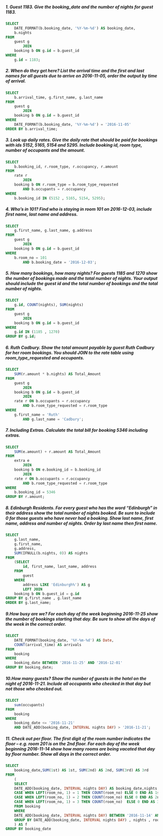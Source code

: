 
##### 1. Guest 1183. Give the booking_date and the number of nights for guest 1183.
``` SQL
SELECT 
    DATE_FORMAT(b.booking_date, '%Y-%m-%d') AS booking_date,
    b.nights
FROM
    guest g
        JOIN
    booking b ON g.id = b.guest_id
WHERE
    g.id = 1183;
```


##### 2. When do they get here? List the arrival time and the first and last names for all guests due to arrive on 2016-11-05, order the output by time of arrival.
``` SQL
SELECT 
    b.arrival_time, g.first_name, g.last_name
FROM
    guest g
        JOIN
    booking b ON g.id = b.guest_id
WHERE
    DATE_FORMAT(b.booking_date, '%Y-%m-%d') = '2016-11-05'
ORDER BY b.arrival_time;
```


##### 3. Look up daily rates. Give the daily rate that should be paid for bookings with ids 5152, 5165, 5154 and 5295. Include booking id, room type, number of occupants and the amount.
``` SQL
SELECT 
    b.booking_id, r.room_type, r.occupancy, r.amount
FROM
    rate r
        JOIN
    booking b ON r.room_type = b.room_type_requested
        AND b.occupants = r.occupancy
WHERE
    b.booking_id IN (5152 , 5165, 5154, 5295);
```


##### 4. Who’s in 101? Find who is staying in room 101 on 2016-12-03, include first name, last name and address.
``` SQL
SELECT 
    g.first_name, g.last_name, g.address
FROM
    guest g
        JOIN
    booking b ON g.id = b.guest_id
WHERE
    b.room_no = 101
        AND b.booking_date = '2016-12-03';
```


#####  5. How many bookings, how many nights? For guests 1185 and 1270 show the number of bookings made and the total number of nights. Your output should include the guest id and the total number of bookings and the total number of nights.

``` SQL
SELECT 
    g.id, COUNT(nights), SUM(nights)
FROM
    guest g
        JOIN
    booking b ON g.id = b.guest_id
WHERE
    g.id IN (1185 , 1270)
GROUP BY g.id;
```


#####  6. Ruth Cadbury. Show the total amount payable by guest Ruth Cadbury for her room bookings. You should JOIN to the rate table using room_type_requested and occupants.
``` SQL
SELECT 
    SUM(r.amount * b.nights) AS Total_Amount
FROM
    guest g
        JOIN
    booking b ON g.id = b.guest_id
        JOIN
    rate r ON b.occupants = r.occupancy
        AND b.room_type_requested = r.room_type
WHERE
    g.first_name = 'Ruth'
        AND g.last_name = 'Cadbury';
```

##### 7. Including Extras. Calculate the total bill for booking 5346 including extras.
``` SQL
SELECT 
    SUM(e.amount) + r.amount AS Total_Amount
FROM
    extra e
        JOIN
    booking b ON e.booking_id = b.booking_id
        JOIN
    rate r ON b.occupants = r.occupancy
        AND b.room_type_requested = r.room_type
WHERE
    b.booking_id = 5346
GROUP BY r.amount;
```

##### 8. Edinburgh Residents. For every guest who has the word “Edinburgh” in their address show the total number of nights booked. Be sure to include 0 for those guests who have never had a booking. Show last name, first name, address and number of nights. Order by last name then first name.
``` SQL
SELECT 
    g.last_name,
    g.first_name,
    g.address,
    SUM(IFNULL(b.nights, 0)) AS nights
FROM
    (SELECT 
        id, first_name, last_name, address
    FROM
        guest
    WHERE
        address LIKE 'Edinburgh%') AS g
        LEFT JOIN
    booking b ON b.guest_id = g.id
GROUP BY g.first_name , g.last_name
ORDER BY g.last_name;
```

##### 9.How busy are we? For each day of the week beginning 2016-11-25 show the number of bookings starting that day. Be sure to show all the days of the week in the correct order.
``` SQL
SELECT 
    DATE_FORMAT(booking_date, '%Y-%m-%d') AS Date,
    COUNT(arrival_time) AS arrivals
FROM
    booking
WHERE
    booking_date BETWEEN '2016-11-25' AND '2016-12-01'
GROUP BY booking_date;
```

##### 10.How many guests? Show the number of guests in the hotel on the night of 2016-11-21. Include all occupants who checked in that day but not those who checked out.
``` SQL
SELECT
	sum(occupants)
FROM
	booking
WHERE
	booking_date <= '2016-11-21'
	AND DATE_ADD(booking_date, INTERVAL nights DAY) > '2016-11-21';
```

##### 11. Check out per floor. The first digit of the room number indicates the floor – e.g. room 201 is on the 2nd floor. For each day of the week beginning 2016-11-14 show how many rooms are being vacated that day by floor number. Show all days in the correct order.
``` SQL
SELECT 
    booking_date,SUM(1st) AS 1st, SUM(2nd) AS 2nd, SUM(3rd) AS 3rd
FROM
    (
    SELECT 
    DATE_ADD(booking_date, INTERVAL nights DAY) AS booking_date,nights,
    CASE WHEN LEFT(room_no, 1) = 1 THEN COUNT(room_no) ELSE 0 END AS 1st,
    CASE WHEN LEFT(room_no, 1) = 2 THEN COUNT(room_no) ELSE 0 END AS 2nd,
    CASE WHEN LEFT(room_no, 1) = 3 THEN COUNT(room_no)  ELSE 0 END AS 3rd
    FROM booking
    WHERE
    DATE_ADD(booking_date, INTERVAL nights DAY) BETWEEN '2016-11-14' AND '2016-11-20'
    GROUP BY DATE_ADD(booking_date, INTERVAL nights DAY) , nights , room_no
    ) AS f
GROUP BY booking_date
```
